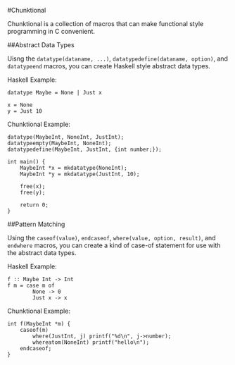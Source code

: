 #Chunktional

Chunktional is a collection of macros that can make functional style programming in C convenient.

##Abstract Data Types

Uisng the `datatype(dataname, ...)`, `datatypedefine(dataname, option)`, and `datatypeend` macros, you can create Haskell style abstract data types.

Haskell Example:

	datatype Maybe = None | Just x

	x = None
	y = Just 10

Chunktional Example:

	datatype(MaybeInt, NoneInt, JustInt);
	datatypeempty(MaybeInt, NoneInt);
	datatypedefine(MaybeInt, JustInt, {int number;});

	int main() {
		MaybeInt *x = mkdatatype(NoneInt);
	    MaybeInt *y = mkdatatype(JustInt, 10);

		free(x);
		free(y);

		return 0;
	}

##Pattern Matching

Using the `caseof(value)`, `endcaseof`, `where(value, option, result)`, and `endwhere` macros, you can create a kind of case-of statement for use with the abstract data types.

Haskell Example:

	f :: Maybe Int -> Int
	f m = case m of
			None -> 0
			Just x -> x

Chunktional Example:

	int f(MaybeInt *m) {
		caseof(m)
	        where(JustInt, j) printf("%d\n", j->number);
	        whereatom(NoneInt) printf("hello\n");
	    endcaseof;
	}

